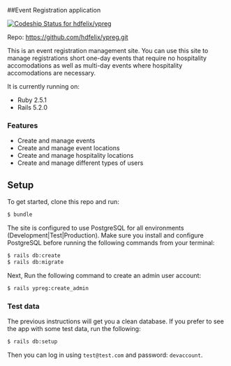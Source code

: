 ##Event Registration application

[ ![Codeship Status for
hdfelix/ypreg](https://codeship.com/projects/c65ff3a0-7a8e-0132-7773-2e5924fc2807/status?branch=master)](https://codeship.com/projects/56162)

Repo: https://github.com/hdfelix/ypreg.git

This is an event registration management site. You can use this site to manage registrations short one-day events that require
no hospitality accomodations as well as multi-day events where hospitality accomodations are necessary.  
   
It is currently running on: 
* Ruby 2.5.1
* Rails 5.2.0

### Features
* Create and manage events
* Create and manage event locations
* Create and manage hospitality locations
* Create and manage different types of users

## Setup
To get started, clone this repo and run:

```bash
$ bundle
```
The site is configured to use PostgreSQL for all environments (Development|Test|Production). Make sure you install and configure PostgreSQL before running the following commands from your terminal:

```bash
$ rails db:create
$ rails db:migrate
```

Next, Run the following command to create an admin user account:  

```bash
$ rails ypreg:create_admin
```

### Test data
The previous instructions will get you a clean database. If you prefer to see the app with some test data, run the following:

```bash
$ rails db:setup
```

Then you can log in using `test@test.com` and password: `devaccount`.
